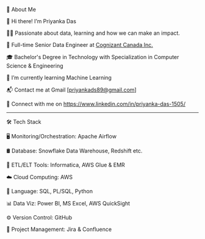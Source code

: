 📖 About Me


👋 Hi there! I’m Priyanka Das

👨‍💻 Passionate about data, learning and how we can make an impact.

💼 Full-time Senior Data Engineer at [Cognizant Canada Inc.](https://www.linkedin.com/company/cognizant/posts/?feedView=all)

🎓 Bachelor's Degree in Technology with Specialization in Computer Science & Engineering

🌱 I’m currently learning Machine Learning

📬 Contact me at Gmail [priyankads89@gmail.com]

🔗 Connect with me on https://www.linkedin.com/in/priyanka-das-1505/ 

---------------------------------------------------------------------------------------------------------------------------------------------------
🛠️ Tech Stack


🖥️ Monitoring/Orchestration: Apache Airflow

🛢 Database: Snowflake Data Warehouse, Redshift etc.

🔨 ETL/ELT Tools: Informatica, AWS Glue & EMR

☁️ Cloud Computing: AWS

🔧 Language: SQL, PL/SQL, Python

📊 Data Viz: Power BI, MS Excel, AWS QuickSight

⚙️ Version Control: GitHub

📝 Project Management: Jira & Confluence
